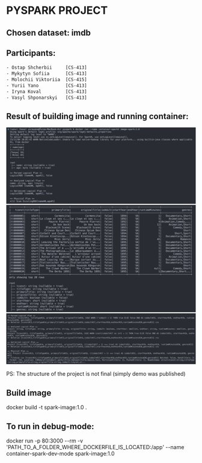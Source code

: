 # PYSPARK PROJECT 
## Chosen dataset: **imdb**
## Participants:
    - Ostap Shcherbii     [CS-413]
    - Mykytyn Sofiia      [CS-413]
    - Molochii Viktoriia  [CS-415]
    - Yurii Yano          [CS-413]
    - Iryna Koval         [CS-413]
    - Vasyl Shponarskyi   [CS-413]

## Result of building image and running container:
![Part 1](./images_readme/image-1.png)
![Part 2](./images_readme/image-2.png)
![Part 3](./images_readme/image-3.png)

PS: The structure of the project is not final (simply demo was published)

## Build image
docker build -t spark-image:1.0 .

## To run in debug-mode:

docker run -p 80:3000 --rm -v 'PATH_TO_A_FOLDER_WHERE_DOCKERFILE_IS_LOCATED:/app' --name container-spark-dev-mode spark-image:1.0 
